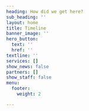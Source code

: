 ```yaml
---
heading: How did we get here?
sub_heading: ''
layout: home
title: Timeline
banner_image: ''
hero_button:
  text: ''
  href: ''
textline: ''
services: []
show_news: false
partners: []
show_staff: false
menu:
  footer:
    weight: 2

---
```

